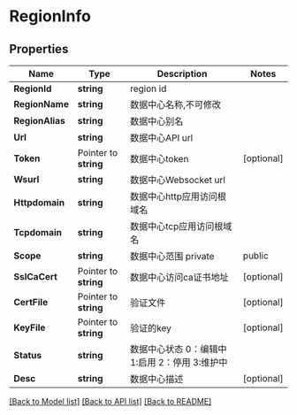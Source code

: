 # RegionInfo

## Properties

Name | Type | Description | Notes
------------ | ------------- | ------------- | -------------
**RegionId** | **string** | region id | 
**RegionName** | **string** | 数据中心名称,不可修改 | 
**RegionAlias** | **string** | 数据中心别名 | 
**Url** | **string** | 数据中心API url | 
**Token** | Pointer to **string** | 数据中心token | [optional] 
**Wsurl** | **string** | 数据中心Websocket url | 
**Httpdomain** | **string** | 数据中心http应用访问根域名 | 
**Tcpdomain** | **string** | 数据中心tcp应用访问根域名 | 
**Scope** | **string** | 数据中心范围 private|public | [optional] 
**SslCaCert** | Pointer to **string** | 数据中心访问ca证书地址 | [optional] 
**CertFile** | Pointer to **string** | 验证文件 | [optional] 
**KeyFile** | Pointer to **string** | 验证的key | [optional] 
**Status** | **string** | 数据中心状态 0：编辑中 1:启用 2：停用 3:维护中 | 
**Desc** | **string** | 数据中心描述 | [optional] 

[[Back to Model list]](../README.md#documentation-for-models) [[Back to API list]](../README.md#documentation-for-api-endpoints) [[Back to README]](../README.md)


